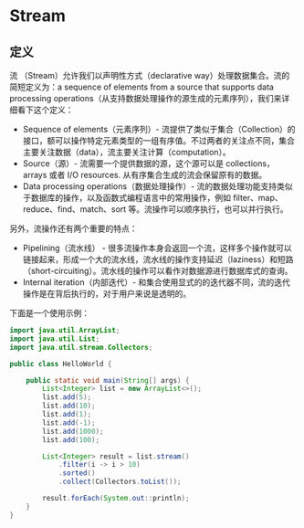 # Stream

## 定义
流 （Stream）允许我们以声明性方式（declarative way）处理数据集合。流的简短定义为：a sequence of elements from a source that supports data processing operations（从支持数据处理操作的源生成的元素序列），我们来详细看下这个定义：
* Sequence of elements（元素序列）- 流提供了类似于集合（Collection）的接口，额可以操作特定元素类型的一组有序值。不过两者的关注点不同，集合主要关注数据（data），流主要关注计算（computation）。
* Source（源）-  流需要一个提供数据的源，这个源可以是 collections，arrays 或者 I/O resources. 从有序集合生成的流会保留原有的数据。
* Data processing operations（数据处理操作）- 流的数据处理功能支持类似于数据库的操作，以及函数式编程语言中的常用操作，例如 filter、map、reduce、find、match、sort 等。流操作可以顺序执行，也可以并行执行。

另外，流操作还有两个重要的特点：
* Pipelining（流水线） - 很多流操作本身会返回一个流，这样多个操作就可以链接起来，形成一个大的流水线，流水线的操作支持延迟（laziness）和短路（short-circuiting）。流水线的操作可以看作对数据源进行数据库式的查询。
* Internal iteration（内部迭代）- 和集合使用显式的的迭代器不同，流的迭代操作是在背后执行的，对于用户来说是透明的。

下面是一个使用示例：
```java
import java.util.ArrayList;
import java.util.List;
import java.util.stream.Collectors;

public class HelloWorld {

    public static void main(String[] args) {
        List<Integer> list = new ArrayList<>();
        list.add(5);
        list.add(10);
        list.add(1);
        list.add(-1);
        list.add(1000);
        list.add(100);

        List<Integer> result = list.stream()
            .filter(i -> i > 10)
            .sorted()
            .collect(Collectors.toList());

        result.forEach(System.out::println);
    }
}
```
